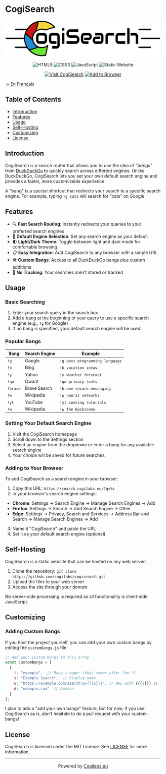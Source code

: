# CogiSearch

<p align="center"><img alt="CogiSearch Logo" title="CogiSearch" src="/cogiSearch.svg"></p>

<p align="center">
    <img alt="HTML5" title="Built with HTML5" src="https://img.shields.io/badge/HTML5-E34F26?style=for-the-badge&logo=html5&logoColor=white"/>
    <img alt="CSS3" title="Styled with CSS3" src="https://img.shields.io/badge/CSS3-1572B6?style=for-the-badge&logo=css3&logoColor=white"/>
    <img alt="JavaScript" title="Powered by JavaScript" src="https://img.shields.io/badge/JavaScript-F7DF1E?style=for-the-badge&logo=javascript&logoColor=black"/>
    <img alt="Static Website" title="No server-side processing" src="https://img.shields.io/badge/Static-Website-4285F4?style=for-the-badge"/>
</p>

<p align="center">
    <a href="https://search.cogilabs.eu" target="_blank"><img alt="Visit CogiSearch" title="Try it now!" src="https://img.shields.io/badge/Visit-CogiSearch-brightgreen?style=for-the-badge"/></a>
    <a href="#adding-to-your-browser"><img alt="Add to Browser" title="Setup Instructions" src="https://img.shields.io/badge/Add_to-Your_Browser-4285F4?style=for-the-badge&logo=googlechrome&logoColor=white"/></a>
</p>

[→ En Français](/localizedReadme/README-fr.md)  

## Table of Contents

- [Introduction](#introduction)
- [Features](#features)
- [Usage](#usage)
- [Self-Hosting](#self-hosting)
- [Customizing](#customizing)
- [License](#license)

## Introduction

CogiSearch is a search router that allows you to use the idea of "*bangs*" from <a href="https://duckduckgo.com/">DuckDuckGo</a> to quickly search across different engines. Unlike DuckDuckGo, CogiSearch lets you set your own default search engine and provides a faster, more customizable experience.

A "bang" is a special shortcut that redirects your search to a specific search engine. For example, typing `!g cats` will search for "cats" on Google.

## Features

- 🔍 **Fast Search Routing**: Instantly redirects your queries to your preferred search engines
- 🔄 **Default Engine Selection**: Set any search engine as your default
- 🌓 **Light/Dark Theme**: Toggle between light and dark mode for comfortable browsing
- 📋 **Easy Integration**: Add CogiSearch to any browser with a simple URL
- 🛠️ **Custom Bangs**: Access to all DuckDuckGo bangs plus custom additions
- 💾 **No Tracking**: Your searches aren't stored or tracked

## Usage

### Basic Searching

1. Enter your search query in the search box
2. Add a bang at the beginning of your query to use a specific search engine (e.g., `!g` for Google)
3. If no bang is specified, your default search engine will be used

### Popular Bangs

| Bang     | Search Engine | Example                        |
|----------|---------------|--------------------------------|
| `!g`     | Google        | `!g best programming language` |
| `!b`     | Bing          | `!b vacation ideas`            |
| `!y`     | Yahoo         | `!y weather forecast`          |
| `!qw`    | Qwant         | `!qw privacy tools`            |
| `!brave` | Brave Search  | `!brave secure messaging`      |
| `!w`     | Wikipedia     | `!w neural networks`           |
| `!yt`    | YouTube       | `!yt cooking tutorials`        |
| `!w`     | Wikipedia     | `!w the Backrooms`             |

### Setting Your Default Search Engine

1. Visit the CogiSearch homepage
2. Scroll down to the Settings section
3. Select an engine from the dropdown or enter a bang for any available search engine
4. Your choice will be saved for future searches

### Adding to Your Browser

To add CogiSearch as a search engine in your browser:

1. Copy this URL: `https://search.cogilabs.eu/?q=%s`
2. In your browser's search engine settings:
  - **Chrome**: Settings → Search Engine → Manage Search Engines → Add
  - **Firefox**: Settings → Search → Add Search Engine → Other
  - **Edge**: Settings → Privacy, Search and Services → Address Bar and Search → Manage Search Engines → Add
3. Name it "CogiSearch" and paste the URL
4. Set it as your default search engine (optional)

## Self-Hosting

CogiSearch is a static website that can be hosted on any web server:

1. Clone the repository: `git clone https://github.com/cogilabs/cogisearch.git`
2. Upload the files to your web server
3. Access the site through your domain

No server-side processing is required as all functionality is client-side JavaScript.

## Customizing

### Adding Custom Bangs

If you host the project yourself, you can add your own custom bangs by editing the `customBangs.js` file:

```javascript
// Add your custom bangs to this array
const customBangs = [
  {
    t: "example",  // Bang trigger (what comes after the !)
    s: "Example Search",  // Display name
    u: "https://example.com/search?q={{{s}}}", // URL with {{{s}}} as the search placeholder
    d: "example.com"  // Domain
  }
];
```

I plan to add a "add your own bangs" feature, but for now, if you use CogiSearch as is, don't hesitate to do a pull request with your custom bangs!

## License

CogiSearch is licensed under the MIT License. See [LICENSE](/LICENSE) for more information.

---

<p align="center">Powered by <a href="https://Cogilabs.eu/">Cogilabs.eu</a></p>

